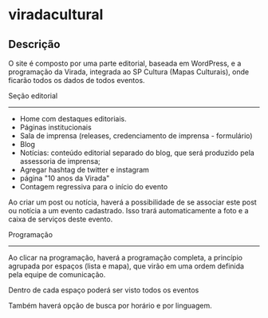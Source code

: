 viradacultural
==============

Descrição
---------

O site é composto por uma parte editorial, baseada em WordPress, e a programação da Virada, integrada ao SP Cultura (Mapas Culturais), onde ficarão todos os dados de todos eventos.

Seção editorial
***************

* Home com destaques editoriais.
* Páginas institucionais
* Sala de imprensa (releases, credenciamento de imprensa - formulário)
* Blog
* Notícias:  conteúdo editorial separado do blog, que será produzido pela assessoria de imprensa;
* Agregar hashtag de twitter e instagram
* página "10 anos da Virada"
* Contagem regressiva para o início do evento

Ao criar um post ou notícia, haverá a possibilidade de se associar este post ou notícia a um evento cadastrado. Isso trará automaticamente a foto e a caixa de serviços deste evento.

Programação
***********

Ao clicar na programação, haverá a programação completa, a princípio agrupada por espaços (lista e mapa), que virão em uma ordem definida pela equipe de comunicação.

Dentro de cada espaço poderá ser visto todos os eventos

Também haverá opção de busca por horário e por linguagem.

